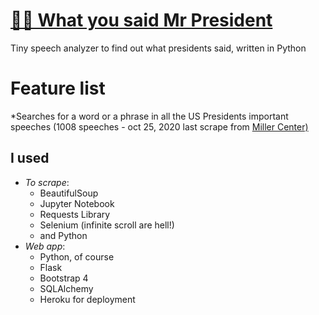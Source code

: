 # [👨‍💼 What you said Mr President](https://president-speech.herokuapp.com/)

Tiny speech analyzer to find out what presidents said, written in Python

# Feature list
*Searches for a word or a phrase in all the US Presidents important speeches (1008 speeches - oct 25, 2020 last scrape from [Miller Center)](https://millercenter.org/the-presidency/presidential-speeches)


## I used

* *To scrape*:
	* BeautifulSoup
	* Jupyter Notebook
	* Requests Library
	* Selenium (infinite scroll are hell!)
	* and Python
* *Web app*:
	* Python, of course
	* Flask
	* Bootstrap 4
	* SQLAlchemy
	* Heroku for deployment